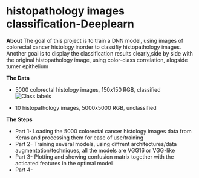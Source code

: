 #  histopathology images classification-Deeplearn
**About**
The goal of this project is to train a DNN model, using images of colorectal cancer histology inorder to classifiy histopathology images.
Another goal is to display the classification results clearly,side by side with the original histopathology image, using color-class correlation, alogside tumer epithelium

**The Data**
* 5000 colorectal histology images, 150x150 RGB, classified
![Class labels](https://user-images.githubusercontent.com/78749321/132136482-c52c142e-7ae7-4eb2-99f7-49c137457bb1.png)

* 10 histopathology images, 5000x5000 RGB, unclassified

**The Steps**
* Part 1- Loading the 5000 colorectal cancer histology images data from Keras and processing them for ease of use/training
* Part 2- Training several models, using diffrent architectures/data augmentation/techniques, all the models are VGG16 or VGG-like
* Part 3- Plotting and showing confusion matrix together with the acticated features in the optimal model
* Part 4- 

